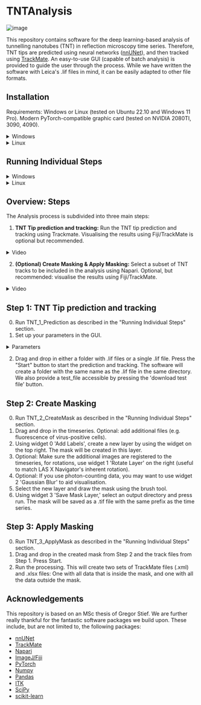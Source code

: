 
# TNTAnalysis
![image](https://github.com/JoeGreiner/TNTAnalysis/assets/24453528/8e2b1467-df7f-498b-afe6-06fa31b22cca)

This repository contains software for the deep learning-based analysis of tunnelling nanotubes (TNT) in reflection microscopy time series. Therefore, TNT tips are predicted using neural networks ([nnUNet](https://github.com/MIC-DKFZ/nnUNet)), and then tracked using [TrackMate](https://www.sciencedirect.com/science/article/pii/S1046202316303346?via%3Dihub). An easy-to-use GUI (capable of batch analysis) is provided to guide the user through the process. While we have written the software with Leica's .lif files in mind, it can be easily adapted to other file formats.

## Installation

Requirements: Windows or Linux (tested on Ubuntu 22.10 and Windows 11 Pro). Modern PyTorch-compatible graphic card (tested on NVIDIA 2080TI, 3090, 4090).
<details>
<summary>Windows</summary>

Steps:
1. Clone/download this repository and navigate to the folder.
``` bash
git clone https://github.com/JoeGreiner/TNTAnalysis.git
cd TNTAnalysis
```
2. Install the conda environment.
```
 conda env create --file conda_env_windows.yml
```
3. Activate the conda environment.
```
conda activate TNTAnalysis
```
4. Install the TNT package. 
```
python setup.py install
```
5. (Optional) If you get an error message about missing GPU support, install the correct PyTorch version for your system [(Official Pytorch HowTo)](https://pytorch.org/get-started/locally/).
</details>


<details>
<summary>Linux</summary>

Steps:
1. Clone/download this repository and navigate to the folder.
``` bash
git clone https://github.com/JoeGreiner/TNTAnalysis.git
cd TNTAnalysis
```
2. Install the conda environment.
```
 conda env create --file conda_env_linux.yml
```
3. Activate the conda environment.
```
conda activate TNTAnalysis
```
4. Install the TNT package. 
```
python setup.py install
```
5. (Optional) If you get an error message about missing GPU support, install the correct PyTorch version for your system [(Official Pytorch HowTo)](https://pytorch.org/get-started/locally/).
</details>



## Running Individual Steps

<details>
<summary>Windows</summary>
 The software can be run in two ways: 

 1. Using the terminal:

``` bash
conda activate TNTAnalysis
TNT_1_Prediction.exe
TNT_2_CreateMask.exe
TNT_3_ApplyMask.exe
```
 2. Using shortcuts:

For Windows-based systems, the install script sets up shortcuts in the same folder as the repository. You can run the shortcuts from there, or copy them to a location of your choice.
</details>

<details>
<summary>Linux</summary>
 
The software can be run in two ways: 

 1. Using the terminal:

``` bash
conda activate TNTAnalysis
TNT_1_Prediction
TNT_2_CreateMask
TNT_3_ApplyMask
```
 2. Using shortcuts:

For Linux-based systems, the install script sets up .desktop files for your users. You should be able to find the shortcuts in your application menu, i.e. by using the super key (application search), and typing "TNT_".

[!](https://github.com/JoeGreiner/TNTAnalysis/assets/24453528/9fc4d145-6569-42d6-8126-fafff8c502e0)

</details>

## Overview: Steps

The Analysis process is subdivided into three main steps:

1. **TNT Tip prediction and tracking:** Run the TNT tip prediction and tracking using Trackmate. Visualising the results using Fiji/TrackMate is optional but recommended.
   
<details>
<summary>Video</summary>
 
[!](https://github.com/JoeGreiner/TNTAnalysis/assets/24453528/3b4dba65-bd22-46cb-acc4-756b346d01df)
</details>

2. **(Optional) Create Masking & Apply Masking:** Select a subset of TNT tracks to be included in the analysis using Napari. Optional, but recommended: visualise the results using Fiji/TrackMate.
<details>
<summary>Video</summary>
 
[!](https://github.com/JoeGreiner/TNTAnalysis/assets/24453528/5be41ba6-bec1-4f9b-ad27-7590491739a7)

</details>

## Step 1: TNT Tip prediction and tracking

0. Run TNT_1_Prediction as described in the "Running Individual Steps" section.
1. Set up your parameters in the GUI.
<details>
<summary>Parameters</summary> 
 
* **nnUNet dataset number**: The dataset number for the nnUNet model. We provide a pre-trained model for the TNT tip prediction. The dataset number is 301. If you want to use the pre-trained model, press the "Download Model" button. It will download the model and set the dataset number automatically.
* **nnUNet model folder**: This is the folder where the nnUNet modela are saved ($nnUNet_results). If you want to use the pre-trained model, press the "Download Model" button. It will download the model and set the path automatically.
* **Disable test-time augmentation**: nnUnet uses test-time augmentation by default. While we recommend using it, you can disable it here for faster computation.
* **Sliding window size**: The size of the sliding window used for the prediction. The default and recommended value is 0.5.
* **Fiji path**: The path to the Fiji folder (e.g. C:\Fiji.app). You can also press the "Download and link Fiji" button to download Fiji and set the path automatically.

</details>

2. Drag and drop in either a folder with .lif files or a single .lif file. Press the "Start" button to start the prediction and tracking. The software will create a folder with the same name as the .lif file in the same directory. We also provide a test_file accessible by pressing the 'download test file' button.

## Step 2: Create Masking

0. Run TNT_2_CreateMask as described in the "Running Individual Steps" section.
1. Drag and drop in the timeseries. Optional: add additional files (e.g. fluorescence of virus-positive cells). 
2. Using widget 0 'Add Labels', create a new layer by using the widget on the top right. The mask will be created in this layer.
3. Optional: Make sure the additional images are registered to the timeseries, for rotations, use widget 1 'Rotate Layer' on the right (useful to match LAS X Navigator's inherent rotation).
4. Optional: If you use photon-counting data, you may want to use widget 2 'Gaussian Blur' to aid visualisation.
5. Select the new layer and draw the mask using the brush tool.
6. Using widget 3 'Save Mask Layer,' select an output directory and press run. The mask will be saved as a .tif file with the same prefix as the time series.

## Step 3: Apply Masking

0. Run TNT_3_ApplyMask as described in the "Running Individual Steps" section.
1. Drag and drop in the created mask from Step 2 and the track files from Step 1. Press Start.
2. Run the processing. This will create two sets of TrackMate files (.xml) and .xlsx files: One with all data that is inside the mask, and one with all the data outside the mask.

## Acknowledgements

This repository is based on an MSc thesis of Gregor Stief. We are further really thankful for the fantastic software packages we build upon. These include, but are not limited to, the following packages:
* [nnUNet](https://github.com/MIC-DKFZ/nnUNet)
* [TrackMate](https://www.sciencedirect.com/science/article/pii/S1046202316303346?via%3Dihub)
* [Napari](https://napari.org/stable/)
* [ImageJ/Fiji](https://fiji.sc/)
* [PyTorch](https://pytorch.org/)
* [Numpy](https://numpy.org/)
* [Pandas](https://pandas.pydata.org/)
* [ITK](https://itk.org/)
* [SciPy](https://www.scipy.org/)
* [scikit-learn](https://scikit-learn.org/stable/)
